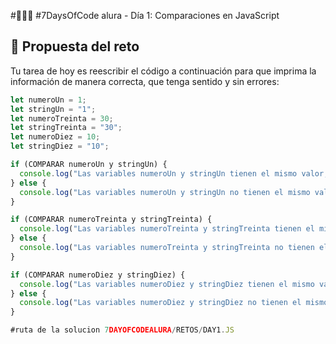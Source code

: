 #👩🏾‍💻 #7DaysOfCode alura - Día 1: Comparaciones en JavaScript
## 📝 Propuesta del reto  
Tu tarea de hoy es reescribir el código a continuación para que imprima la información de manera correcta, que tenga sentido y sin errores:

```javascript
let numeroUn = 1;
let stringUn = "1";
let numeroTreinta = 30;
let stringTreinta = "30";
let numeroDiez = 10;
let stringDiez = "10";

if (COMPARAR numeroUn y stringUn) {
  console.log("Las variables numeroUn y stringUn tienen el mismo valor, pero tipos diferentes");
} else {
  console.log("Las variables numeroUn y stringUn no tienen el mismo valor");
}

if (COMPARAR numeroTreinta y stringTreinta) {
  console.log("Las variables numeroTreinta y stringTreinta tienen el mismo valor y el mismo tipo");
} else {
  console.log("Las variables numeroTreinta y stringTreinta no tienen el mismo tipo");
}

if (COMPARAR numeroDiez y stringDiez) {
  console.log("Las variables numeroDiez y stringDiez tienen el mismo valor, pero tipos diferentes");
} else {
  console.log("Las variables numeroDiez y stringDiez no tienen el mismo valor");
}

#ruta de la solucion 7DAYOFCODEALURA/RETOS/DAY1.JS